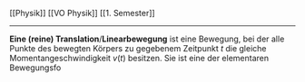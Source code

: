 [[Physik]] [[VO Physik]] [[1. Semester]]

---

**Eine (reine) Translation**/**Linearbewegung** ist eine Bewegung, bei der alle Punkte des bewegten Körpers zu gegebenem Zeitpunkt $t$ die gleiche Momentangeschwindigkeit $v(t)$ besitzen. Sie ist eine der elementaren Bewegungsfo